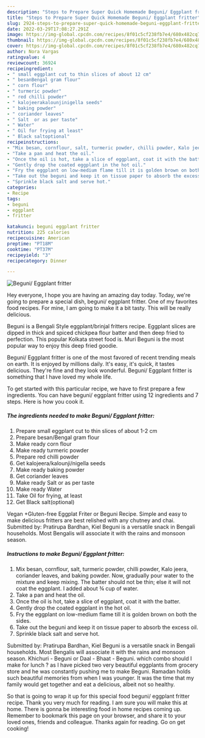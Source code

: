 ```yaml
---
description: "Steps to Prepare Super Quick Homemade Beguni/ Eggplant fritter"
title: "Steps to Prepare Super Quick Homemade Beguni/ Eggplant fritter"
slug: 2924-steps-to-prepare-super-quick-homemade-beguni-eggplant-fritter
date: 2022-03-29T17:08:27.291Z
image: https://img-global.cpcdn.com/recipes/8f01c5cf238fb7e4/680x482cq70/beguni-eggplant-fritter-recipe-main-photo.jpg
thumbnail: https://img-global.cpcdn.com/recipes/8f01c5cf238fb7e4/680x482cq70/beguni-eggplant-fritter-recipe-main-photo.jpg
cover: https://img-global.cpcdn.com/recipes/8f01c5cf238fb7e4/680x482cq70/beguni-eggplant-fritter-recipe-main-photo.jpg
author: Nora Vargas
ratingvalue: 4
reviewcount: 36924
recipeingredient:
- " small eggplant cut to thin slices of about 12 cm"
- " besanBengal gram flour"
- " corn flour"
- " turmeric powder"
- " red chilli powder"
- " kalojeerakalounjinigella seeds"
- " baking powder"
- " coriander leaves"
- " Salt  or as per taste"
- " Water"
- " Oil for frying at least"
- " Black saltoptional"
recipeinstructions:
- "Mix besan, cornflour, salt, turmeric powder, chilli powder, Kalo jeera, coriander leaves, and baking powder. Now, gradually pour water to the mixture and keep mixing. The batter should not be thin; else it will not coat the eggplant. I added about ¾ cup of water."
- "Take a pan and heat the oil."
- "Once the oil is hot, take a slice of eggplant, coat it with the batter."
- "Gently drop the coated eggplant in the hot oil."
- "Fry the eggplant on low-medium flame till it is golden brown on both the sides."
- "Take out the beguni and keep it on tissue paper to absorb the excess oil."
- "Sprinkle black salt and serve hot."
categories:
- Recipe
tags:
- beguni
- eggplant
- fritter

katakunci: beguni eggplant fritter 
nutrition: 225 calories
recipecuisine: American
preptime: "PT18M"
cooktime: "PT37M"
recipeyield: "3"
recipecategory: Dinner

---
```



![Beguni/ Eggplant fritter](https://img-global.cpcdn.com/recipes/8f01c5cf238fb7e4/680x482cq70/beguni-eggplant-fritter-recipe-main-photo.jpg)

Hey everyone, I hope you are having an amazing day today. Today, we're going to prepare a special dish, beguni/ eggplant fritter. One of my favorites food recipes. For mine, I am going to make it a bit tasty. This will be really delicious.

Beguni is a Bengali Style eggplant/brinjal fritters recipe. Eggplant slices are dipped in thick and spiced chickpea flour batter and then deep fried to perfection. This popular Kolkata street food is. Muri Beguni is the most popular way to enjoy this deep fried goodie.

Beguni/ Eggplant fritter is one of the most favored of recent trending meals on earth. It is enjoyed by millions daily. It's easy, it's quick, it tastes delicious. They're fine and they look wonderful. Beguni/ Eggplant fritter is something that I have loved my whole life.


To get started with this particular recipe, we have to first prepare a few ingredients. You can have beguni/ eggplant fritter using 12 ingredients and 7 steps. Here is how you cook it.

<!--inarticleads1-->

##### The ingredients needed to make Beguni/ Eggplant fritter:

1. Prepare  small eggplant cut to thin slices of about 1-2 cm
1. Prepare  besan/Bengal gram flour
1. Make ready  corn flour
1. Make ready  turmeric powder
1. Prepare  red chilli powder
1. Get  kalojeera/kalounji/nigella seeds
1. Make ready  baking powder
1. Get  coriander leaves
1. Make ready  Salt  or as per taste
1. Make ready  Water
1. Take  Oil for frying, at least
1. Get  Black salt(optional)


Vegan +Gluten-free Eggplat Friter or Beguni Recipe. Simple and easy to make delicious fritters are best relished with any chutney and chai. Submitted by: Pratirupa Bardhan, Kiel Beguni is a versatile snack in Bengali households. Most Bengalis will associate it with the rains and monsoon season. 

<!--inarticleads2-->

##### Instructions to make Beguni/ Eggplant fritter:

1. Mix besan, cornflour, salt, turmeric powder, chilli powder, Kalo jeera, coriander leaves, and baking powder. Now, gradually pour water to the mixture and keep mixing. The batter should not be thin; else it will not coat the eggplant. I added about ¾ cup of water.
1. Take a pan and heat the oil.
1. Once the oil is hot, take a slice of eggplant, coat it with the batter.
1. Gently drop the coated eggplant in the hot oil.
1. Fry the eggplant on low-medium flame till it is golden brown on both the sides.
1. Take out the beguni and keep it on tissue paper to absorb the excess oil.
1. Sprinkle black salt and serve hot.


Submitted by: Pratirupa Bardhan, Kiel Beguni is a versatile snack in Bengali households. Most Bengalis will associate it with the rains and monsoon season. Khichuri - Beguni or Daal - Bhaat - Beguni. which combo should I make for lunch ? as I have picked two very beautiful eggplants from grocery store and he was constantly pushing me to make Beguni. Ramadan holds such beautiful memories from when I was younger. It was the time that my family would get together and eat a delicious, albeit not so healthy. 

So that is going to wrap it up for this special food beguni/ eggplant fritter recipe. Thank you very much for reading. I am sure you will make this at home. There is gonna be interesting food in home recipes coming up. Remember to bookmark this page on your browser, and share it to your loved ones, friends and colleague. Thanks again for reading. Go on get cooking!
